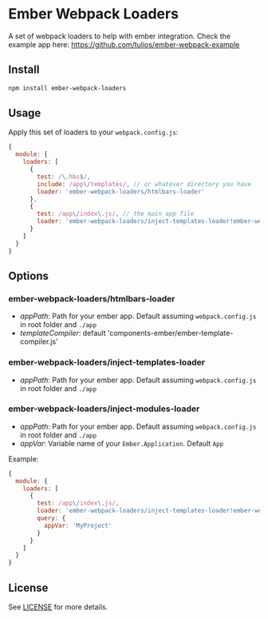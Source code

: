 # Ember Webpack Loaders

A set of webpack loaders to help with ember integration.
Check the example app here: https://github.com/tulios/ember-webpack-example

## Install

```sh
npm install ember-webpack-loaders
```

## Usage

Apply this set of loaders to your `webpack.config.js`:

```js
{
  module: {
    loaders: [
      {
        test: /\.hbs$/,
        include: /app\/templates/, // or whatever directory you have
        loader: 'ember-webpack-loaders/htmlbars-loader'
      },
      {
        test: /app\/index\.js/, // the main app file
        loader: 'ember-webpack-loaders/inject-templates-loader!ember-webpack-loaders/inject-modules-loader'
      }
    ]
  }
}
```

## Options

### ember-webpack-loaders/htmlbars-loader

* _appPath_: Path for your ember app. Default assuming `webpack.config.js` in root folder and `./app`
* _templateCompiler_: default 'components-ember/ember-template-compiler.js'

### ember-webpack-loaders/inject-templates-loader

* _appPath_: Path for your ember app. Default assuming `webpack.config.js` in root folder and `./app`

### ember-webpack-loaders/inject-modules-loader

* _appPath_: Path for your ember app. Default assuming `webpack.config.js` in root folder and `./app`
* _appVar_: Variable name of your `Ember.Application`. Default `App`

Example:

```js
{
  module: {
    loaders: [
      {
        test: /app\/index\.js/,
        loader: 'ember-webpack-loaders/inject-templates-loader!ember-webpack-loaders/inject-modules-loader',
        query: {
          appVar: 'MyProject'
        }
      }
    ]
  }
}
```

## License

See [LICENSE](https://github.com/tulios/ember-webpack-loaders/blob/master/LICENSE) for more details.
